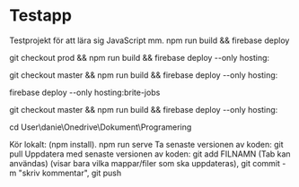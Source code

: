 # Testapp
Testprojekt för att lära sig JavaScript mm.
npm run build && firebase deploy

git checkout prod && npm run build && firebase deploy --only hosting:

git checkout master && npm run build && firebase deploy --only hosting:

firebase deploy --only hosting:brite-jobs

git checkout master && npm run build && firebase deploy --only hosting:

cd User\danie\Onedrive\Dokument\Programering

Kör lokalt: (npm install). npm run serve
Ta senaste versionen av koden: git pull
Uppdatera med senaste versionen av koden: git add FILNAMN (Tab kan användas) (visar bara vilka mappar/filer som ska uppdateras), git commit -m "skriv kommentar", git push

